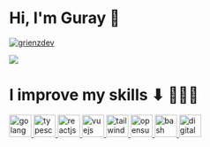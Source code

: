 # Hi, I'm Guray 👋

<p align="left">
  <a href="https://twitter.com/grienzdev" target="_blank" rel="noreferrer">
  <img src="https://img.shields.io/twitter/follow/grienzdev?color=blue&label=%40grienzdev&logo=twitter&logoColor=blue&style=social" alt="grienzdev" />
  </a>
</p>

<a href="#">
  <img src="https://komarev.com/ghpvc/?username=grienz&style=for-the-badge">
</a>

# I improve my skills ⬇ 👨🏻‍💻

<p align="left">
  <a href="https://go.dev/" target="_blank" rel="noreferrer">
    <img src="https://cdn.jsdelivr.net/gh/devicons/devicon/icons/go/go-original-wordmark.svg" alt="golang" width="40" height="40"/>
  </a>

<a href="https://www.typescriptlang.org/" target="_blank" rel="noreferrer">
  <img src="https://cdn.jsdelivr.net/gh/devicons/devicon/icons/typescript/typescript-original.svg" alt="typescript" width="40" height="40"/>
  </a>

<a href="https://react.dev/" target="_blank" rel="noreferrer">
  <img src="https://cdn.jsdelivr.net/gh/devicons/devicon/icons/react/react-original.svg" alt="reactjs" width="40" height="40"/>
  </a> 
          
<a href="https://vuejs.org/" target="_blank" rel="noreferrer">
  <img src="https://cdn.jsdelivr.net/gh/devicons/devicon/icons/vuejs/vuejs-original.svg" alt="vuejs" width="40" height="40"/>
  </a>
       
<a href="https://tailwindcss.com/" target="_blank" rel="noreferrer">
  <img src="https://cdn.jsdelivr.net/gh/devicons/devicon/icons/tailwindcss/tailwindcss-plain.svg" alt="tailwindcss" width="40" height="40"/>
  </a>

<a href="https://opensuse.org/" target="_blank" rel="noreferrer">
  <img src="https://cdn.jsdelivr.net/gh/devicons/devicon/icons/opensuse/opensuse-original.svg" alt="opensuse" width="40" height="40"/>
  </a>

<a href="https://www.gnu.org/software/bash/" target="_blank" rel="noreferrer">
  <img src="https://cdn.jsdelivr.net/gh/devicons/devicon/icons/bash/bash-original.svg" alt="bash" width="40" height="40"/>
  </a>

<a href="https://digitalocean.com" target="_blank" rel="noreferrer">
  <img src="https://cdn.jsdelivr.net/gh/devicons/devicon/icons/digitalocean/digitalocean-original.svg" alt="digitalocean" width="40" height="40"/>
  </a>
</p>
          
